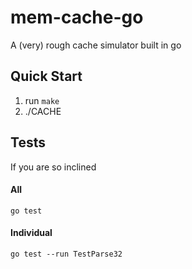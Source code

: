 # mem-cache-go

A (very) rough cache simulator built in go

## Quick Start

1. run `make`
2. ./CACHE

## Tests

If you are so inclined

#### All
`go test`


#### Individual
`go test --run TestParse32`


